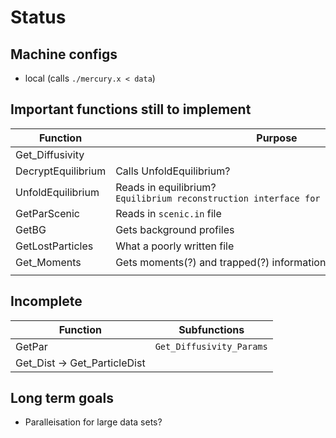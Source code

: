 
# Status

## Machine configs

- local (calls `./mercury.x < data`)


## Important functions still to implement


| Function           | Purpose                                                                                 |
| ------------------ | --------------------------------------------------------------------------------------- |
| Get_Diffusivity    |                                                                                         |
| DecryptEquilibrium | Calls UnfoldEquilibrium?                                                                |
| UnfoldEquilibrium  | Reads in equilibrium? `Equilibrium reconstruction interface for many equilibrium codes` |
| GetParScenic       | Reads in `scenic.in` file                                                               |
| GetBG              | Gets background profiles                                                                |
| GetLostParticles   | What a poorly written file                                                              |
| Get_Moments        | Gets moments(?) and trapped(?) information                                              |
|                    |                                                                                         |

## Incomplete

| Function                     | Subfunctions             |
| ---------------------------- | ------------------------ |
| GetPar                       | `Get_Diffusivity_Params` |
| Get_Dist -> Get_ParticleDist |                          |






## Long term goals
- Paralleisation for large data sets?

